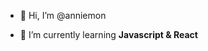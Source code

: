 - 👋 Hi, I’m @anniemon
<!--- 👀 I’m interested in -->
- 🌱 I’m currently learning **Javascript & React**
<!--- 💞️ I’m looking to collaborate on ...-->
<!-- - 📫 How to reach me ... -->

<!---
anniemon/anniemon is a ✨ special ✨ repository because its `README.md` (this file) appears on your GitHub profile.
You can click the Preview link to take a look at your changes.
--->
